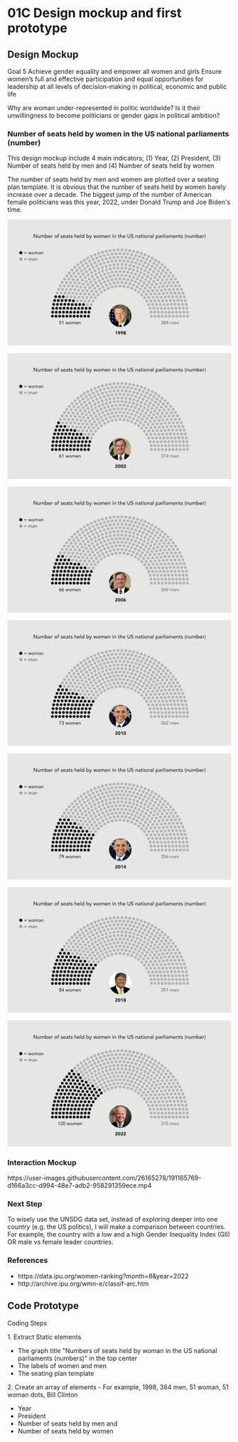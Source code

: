 <h1>01C Design mockup and first prototype</h1>
<h2>Design Mockup</h2>
<p>Goal 5 Achieve gender equality and empower all women and girls Ensure women’s full and effective participation and equal opportunities for leadership at all levels of decision-making in political, economic and public life</p>

<p>Why are woman under-represented in politic worldwide? Is it their unwillingness to become politicians or gender gaps in political ambition?</p>

<h3>Number of seats held by women in the US national parliaments (number)</h3>

<p>This design mockup include 4 main indicators; (1) Year, (2) President, (3) Number of seats held by men and (4) Number of seats held by women</p>

<p>The number of seats held by men and women are plotted over a seating plan template. It is obvious that the number of seats held by women barely increase over a decade. The biggest jump of the number of American female politicians was this year, 2022, under Donald Trump and Joe Biden's time.</p>

![image](https://github.com/skyladfah/Major-Studio/blob/main/design%20mock%20up_1998.jpg)

![image](https://github.com/skyladfah/Major-Studio/blob/main/design%20mock%20up_2002.jpg)

![image](https://github.com/skyladfah/Major-Studio/blob/main/design%20mock%20up_2006.jpg)

![image](https://github.com/skyladfah/Major-Studio/blob/main/design%20mock%20up_2010.jpg)

![image](https://github.com/skyladfah/Major-Studio/blob/main/design%20mock%20up_2014.jpg)

![image](https://github.com/skyladfah/Major-Studio/blob/main/design%20mock%20up_2018.jpg)

![image](https://github.com/skyladfah/Major-Studio/blob/main/design%20mock%20up_2022.jpg)

<h3>Interaction Mockup </h3>
https://user-images.githubusercontent.com/26165278/191165769-d166a3cc-d994-48e7-adb2-958291359ece.mp4

<h3>Next Step</h3>
<p>To wisely use the UNSDG data set, instead of exploring deeper into one country (e.g. the US politics), I will make a comparison between countries. For example, the country with a low and a high Gender Inequality Index (GII) OR male vs female leader countries.</p>

<h3>References</h3>
<ul>
<li>https://data.ipu.org/women-ranking?month=8&year=2022
<li>http://archive.ipu.org/wmn-e/classif-arc.htm
</ul>

<h2>Code Prototype</h2>
<bold>Coding Steps</bold>

<p>1. Extract Static elements</p>
<ul>
<li>The graph title "Numbers of seats held by woman in the US national parliaments (numbers)" in the top center
<li>The labels of women and men
<li>The seating plan template
</ul>

<p>2. Create an array of elements - For example, 1998, 384 men, 51 woman, 51 woman dots, Bill Clinton</p>
<ul>
<li>Year
<li>President
<li>Number of seats held by men and
<li>Number of seats held by women
</ul>

